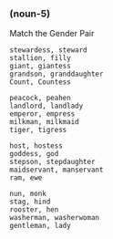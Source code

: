 ### (noun-5)

Match the Gender Pair

```
stewardess, steward
stallion, filly
giant, giantess
grandson, granddaughter
Count, Countess
```

```
peacock, peahen
landlord, landlady
emperor, empress
milkman, milkmaid
tiger, tigress
```

```
host, hostess
goddess, god
stepson, stepdaughter
maidservant, manservant
ram, ewe
```

```
nun, monk
stag, hind
rooster, hen
washerman, washerwoman
gentleman, lady
```
